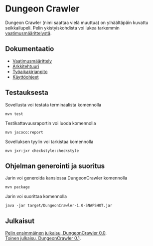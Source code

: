 ﻿# Dungeon Crawler
Dungeon Crawler (nimi saattaa vielä muuttua) on ylhäältäpäin kuvattu seikkailupeli. Pelin ykistyiskohdista voi lukea tarkemmin [vaatimusmäärittelystä](/dokumentaatio/vaatimusmaarittely.md).

## Dokumentaatio
* [Vaatimusmäärittely](/dokumentaatio/vaatimusmaarittely.md)
* [Arkkitehtuuri](/dokumentaatio/arkkitehtuuri.md)
* [Työaikakirjanpito](/dokumentaatio/tuntikirjanpito.md)
* [Käyttöohjeet](/dokumentaatio/kaytto-ohjeet.md)

## Testauksesta
Sovellusta voi testata terminaalista komennolla

    mvn test
Testikattavuusraportin voi luoda komennolla

    mvn jacoco:report

Sovelluksen tyylin voi tarkistaa komennolla

    mvn jxr:jxr checkstyle:checkstyle

## Ohjelman generointi ja suoritus

Jarin voi generoida kansiossa DungeonCrawler komennolla

    mvn package

Jarin voi suorittaa komennolla

    java -jar target/DungeonCrawler-1.0-SNAPSHOT.jar 

## Julkaisut

[Pelin ensimmäinen julkaisu, DungeonCrawler 0.0](https://github.com/StarstruckEchoid/otm-harjoitustyo/releases/tag/22.4.2018).  
[Toinen julkaisu, DungeonCrawler 0.1](https://github.com/StarstruckEchoid/otm-harjoitustyo/releases/tag/24.4.2018).
